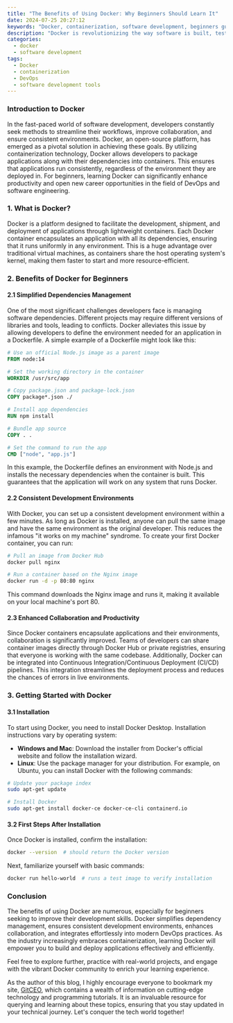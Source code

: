 ```yaml
---
title: "The Benefits of Using Docker: Why Beginners Should Learn It"
date: 2024-07-25 20:27:12
keywords: "Docker, containerization, software development, beginners guide, DevOps, virtualization"
description: "Docker is revolutionizing the way software is built, tested, and deployed. This article explores the fundamental benefits of using Docker, especially for beginners. It highlights how Docker facilitates containerization, promotes environment consistency, improves resource utilization, and enhances collaboration in software development. Beginners will find detailed explanations of Docker's core components, practical steps to get started, and insights into the broader impact of learning Docker on their careers. By the end of this article, readers will understand why Docker is an essential tool in modern software development and how it can lead to more efficient workflows."
categories:
  - docker
  - software development
tags:
  - Docker
  - containerization
  - DevOps
  - software development tools
---
```


### Introduction to Docker

In the fast-paced world of software development, developers constantly seek methods to streamline their workflows, improve collaboration, and ensure consistent environments. Docker, an open-source platform, has emerged as a pivotal solution in achieving these goals. By utilizing containerization technology, Docker allows developers to package applications along with their dependencies into containers. This ensures that applications run consistently, regardless of the environment they are deployed in. For beginners, learning Docker can significantly enhance productivity and open new career opportunities in the field of DevOps and software engineering. 

<!-- more -->

### 1. What is Docker?

Docker is a platform designed to facilitate the development, shipment, and deployment of applications through lightweight containers. Each Docker container encapsulates an application with all its dependencies, ensuring that it runs uniformly in any environment. This is a huge advantage over traditional virtual machines, as containers share the host operating system's kernel, making them faster to start and more resource-efficient.

### 2. Benefits of Docker for Beginners

#### 2.1 Simplified Dependencies Management

One of the most significant challenges developers face is managing software dependencies. Different projects may require different versions of libraries and tools, leading to conflicts. Docker alleviates this issue by allowing developers to define the environment needed for an application in a Dockerfile. A simple example of a Dockerfile might look like this:

```dockerfile
# Use an official Node.js image as a parent image
FROM node:14

# Set the working directory in the container
WORKDIR /usr/src/app

# Copy package.json and package-lock.json
COPY package*.json ./

# Install app dependencies
RUN npm install

# Bundle app source
COPY . .

# Set the command to run the app
CMD ["node", "app.js"]
```

In this example, the Dockerfile defines an environment with Node.js and installs the necessary dependencies when the container is built. This guarantees that the application will work on any system that runs Docker.

#### 2.2 Consistent Development Environments

With Docker, you can set up a consistent development environment within a few minutes. As long as Docker is installed, anyone can pull the same image and have the same environment as the original developer. This reduces the infamous "it works on my machine" syndrome. To create your first Docker container, you can run:

```bash
# Pull an image from Docker Hub
docker pull nginx

# Run a container based on the Nginx image
docker run -d -p 80:80 nginx
```
This command downloads the Nginx image and runs it, making it available on your local machine's port 80.

#### 2.3 Enhanced Collaboration and Productivity

Since Docker containers encapsulate applications and their environments, collaboration is significantly improved. Teams of developers can share container images directly through Docker Hub or private registries, ensuring that everyone is working with the same codebase. Additionally, Docker can be integrated into Continuous Integration/Continuous Deployment (CI/CD) pipelines. This integration streamlines the deployment process and reduces the chances of errors in live environments.

### 3. Getting Started with Docker

#### 3.1 Installation

To start using Docker, you need to install Docker Desktop. Installation instructions vary by operating system:

- **Windows and Mac**: Download the installer from Docker's official website and follow the installation wizard.
- **Linux**: Use the package manager for your distribution. For example, on Ubuntu, you can install Docker with the following commands:

```bash
# Update your package index
sudo apt-get update

# Install Docker
sudo apt-get install docker-ce docker-ce-cli containerd.io
```

#### 3.2 First Steps After Installation

Once Docker is installed, confirm the installation:

```bash
docker --version  # should return the Docker version
```

Next, familiarize yourself with basic commands:

```bash
docker run hello-world  # runs a test image to verify installation
```

### Conclusion

The benefits of using Docker are numerous, especially for beginners seeking to improve their development skills. Docker simplifies dependency management, ensures consistent development environments, enhances collaboration, and integrates effortlessly into modern DevOps practices. As the industry increasingly embraces containerization, learning Docker will empower you to build and deploy applications effectively and efficiently. 

Feel free to explore further, practice with real-world projects, and engage with the vibrant Docker community to enrich your learning experience. 

As the author of this blog, I highly encourage everyone to bookmark my site, [GitCEO](https://gitceo.com), which contains a wealth of information on cutting-edge technology and programming tutorials. It is an invaluable resource for querying and learning about these topics, ensuring that you stay updated in your technical journey. Let's conquer the tech world together!